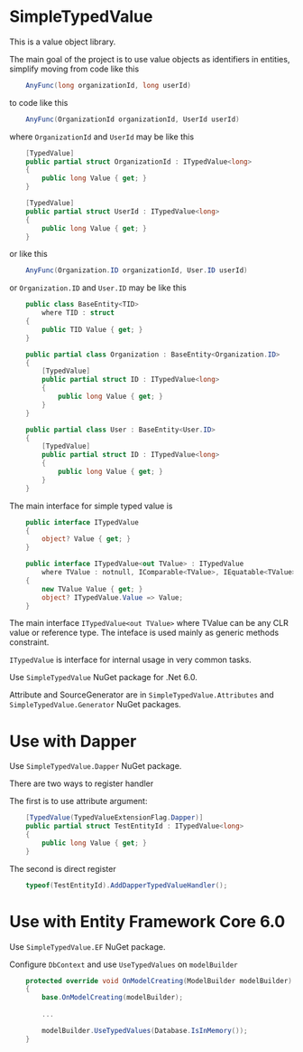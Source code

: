 # SimpleTypedValue

This is a value object library. 

The main goal of the project is to use value objects as identifiers in entities, simplify moving from code like this

```csharp
    AnyFunc(long organizationId, long userId)
```

to code like this

```csharp
    AnyFunc(OrganizationId organizationId, UserId userId)
```

where `OrganizationId` and `UserId` may be like this

```csharp
    [TypedValue]
    public partial struct OrganizationId : ITypedValue<long>
    {
        public long Value { get; }
    }

    [TypedValue]
    public partial struct UserId : ITypedValue<long>
    {
        public long Value { get; }
    }
```

or like this

```csharp
    AnyFunc(Organization.ID organizationId, User.ID userId)
```

or `Organization.ID` and `User.ID` may be like this

```csharp
    public class BaseEntity<TID>
        where TID : struct
    {
        public TID Value { get; }
    }

    public partial class Organization : BaseEntity<Organization.ID>
    {
        [TypedValue]
        public partial struct ID : ITypedValue<long>
        {
            public long Value { get; }
        }
    }

    public partial class User : BaseEntity<User.ID>
    {
        [TypedValue]
        public partial struct ID : ITypedValue<long>
        {
            public long Value { get; }
        }
    }
```

The main interface for simple typed value is
```csharp
    public interface ITypedValue
    {
        object? Value { get; }
    }

    public interface ITypedValue<out TValue> : ITypedValue
        where TValue : notnull, IComparable<TValue>, IEquatable<TValue>
    {
        new TValue Value { get; }
        object? ITypedValue.Value => Value;
    }
```
The main interface `ITypedValue<out TValue>` where TValue can be any CLR value or reference type. The inteface is used mainly as generic methods constraint.

`ITypedValue` is interface for internal usage in very common tasks.

Use `SimpleTypedValue` NuGet package for .Net 6.0.

Attribute and SourceGenerator are in `SimpleTypedValue.Attributes` and `SimpleTypedValue.Generator` NuGet packages.

# Use with Dapper

Use `SimpleTypedValue.Dapper` NuGet package.

There are two ways to register handler

The first is to use attribute argument:
```csharp
    [TypedValue(TypedValueExtensionFlag.Dapper)]
    public partial struct TestEntityId : ITypedValue<long>
    {
        public long Value { get; }
    }
```

The second is direct register
```csharp
    typeof(TestEntityId).AddDapperTypedValueHandler();
```

# Use with Entity Framework Core 6.0

Use `SimpleTypedValue.EF` NuGet package.

Configure `DbContext` and use `UseTypedValues` on `modelBuilder`

```csharp
    protected override void OnModelCreating(ModelBuilder modelBuilder)
    {
        base.OnModelCreating(modelBuilder);
        
        ...

        modelBuilder.UseTypedValues(Database.IsInMemory());
    }
```
